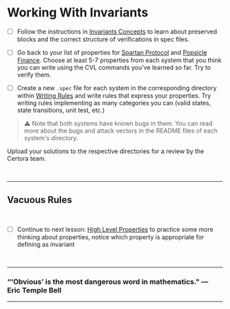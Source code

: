 # Working With Invariants

- [ ] Follow the instructions in [Invariants Concepts](InvariantsConcepts) to learn about preserved blocks and the correct structure of verifications in spec files.

- [ ] Go back to your list of properties for [Spartan Protocol](WritingRules/SpartanProtocol) and [Popsicle Finance](WritingRules/PopsicleFinance). Choose at least 5-7 properties from each system that you think you can write using the CVL commands you've learned so far. Try to verify them.

- [ ] Create a new `.spec` file for each system in the corresponding directory within [Writing Rules](WritingRules) and write rules that express your properties. Try writing rules implementing as many categories you can (valid states, state transitions, unit test, etc.)

> :warning: Note that both systems have known bugs in them. You can read more about the bugs and attack vectors in the README files of each system's directory.

Upload your solutions to the respective directories for a review by the Certora team.

</br>

---

## Vacuous Rules

</br>

- [ ] Continue to next lesson: [High Level Properties](../09.Lesson_HighLevelProperties) to practice some more thinking about properties, notice which property is appropriate for defining as invariant

</br>

---

### “‘Obvious’ is the most dangerous word in mathematics." — Eric Temple Bell

---
